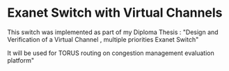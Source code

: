 # Exanet Switch with Virtual Channels
This switch was implemented as part of my Diploma Thesis : "Design and Verification of a Virtual Channel , multiple priorities Exanet Switch"

It will be used for TORUS routing on congestion management evaluation platform"
